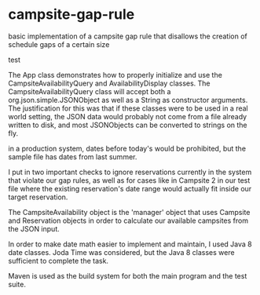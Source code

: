 # campsite-gap-rule
basic implementation of a campsite gap rule that disallows the creation of schedule gaps of a certain size

test

The App class demonstrates how to properly initialize and use the CampsiteAvailabilityQuery and AvailabilityDisplay classes. The CampsiteAvailabilityQuery class will accept both a org.json.simple.JSONObject as well as a String as constructor arguments. The justification for this was that if these classes were to be used in a real world setting, the JSON data would probably not come from a file already written to disk, and most JSONObjects can be converted to strings on the fly.   

in a production system, dates before today's would be prohibited, but the sample file has dates from last summer.

I put in two important checks to ignore reservations currently in the system that violate our gap rules, as well as for cases like in Campsite 2 in our test file where the existing reservation's date range would actually fit inside our target reservation.  

The CampsiteAvailability object is the 'manager' object that uses Campsite and Reservation objects in order to calculate our available campsites from the JSON input.  

In order to make date math easier to implement and maintain, I used Java 8 date classes.  Joda Time was considered, but the Java 8 classes were sufficient to complete the task.  

Maven is used as the build system for both the main program and the test suite.
      